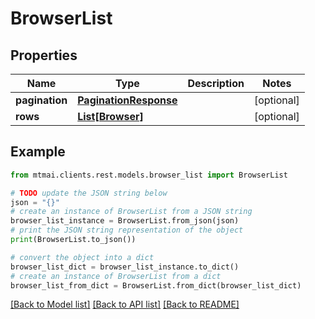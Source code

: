 # BrowserList


## Properties

Name | Type | Description | Notes
------------ | ------------- | ------------- | -------------
**pagination** | [**PaginationResponse**](PaginationResponse.md) |  | [optional] 
**rows** | [**List[Browser]**](Browser.md) |  | [optional] 

## Example

```python
from mtmai.clients.rest.models.browser_list import BrowserList

# TODO update the JSON string below
json = "{}"
# create an instance of BrowserList from a JSON string
browser_list_instance = BrowserList.from_json(json)
# print the JSON string representation of the object
print(BrowserList.to_json())

# convert the object into a dict
browser_list_dict = browser_list_instance.to_dict()
# create an instance of BrowserList from a dict
browser_list_from_dict = BrowserList.from_dict(browser_list_dict)
```
[[Back to Model list]](../README.md#documentation-for-models) [[Back to API list]](../README.md#documentation-for-api-endpoints) [[Back to README]](../README.md)


